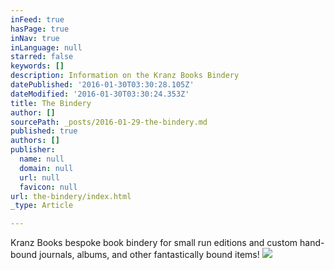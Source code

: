 ```yaml
---
inFeed: true
hasPage: true
inNav: true
inLanguage: null
starred: false
keywords: []
description: Information on the Kranz Books Bindery
datePublished: '2016-01-30T03:30:28.105Z'
dateModified: '2016-01-30T03:30:24.353Z'
title: The Bindery
author: []
sourcePath: _posts/2016-01-29-the-bindery.md
published: true
authors: []
publisher:
  name: null
  domain: null
  url: null
  favicon: null
url: the-bindery/index.html
_type: Article

---
```

Kranz Books bespoke book bindery for small run editions and custom hand-bound journals, albums, and other fantastically bound items!
![](https://the-grid-user-content.s3-us-west-2.amazonaws.com/4448b5ae-0765-4dfd-8441-cf2dbb7f60a7.jpg)
